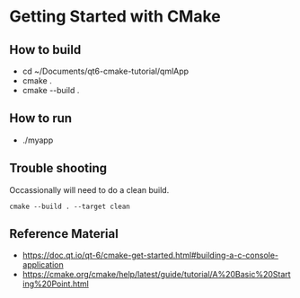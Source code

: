 # Getting Started with CMake

## How to build
- cd ~/Documents/qt6-cmake-tutorial/qmlApp
- cmake .
- cmake --build .

## How to run
- ./myapp

## Trouble shooting
Occassionally will need to do a clean build.

` cmake --build . --target clean `

## Reference Material
- https://doc.qt.io/qt-6/cmake-get-started.html#building-a-c-console-application
- https://cmake.org/cmake/help/latest/guide/tutorial/A%20Basic%20Starting%20Point.html
